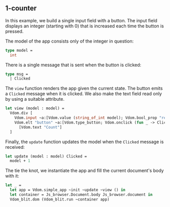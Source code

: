 ## 1-counter

In this example, we build a single input field with a button. The input field
displays an integer (starting with 0) that is increased each time the button is
pressed.

The model of the app consists only of the integer in question:

```ocaml
type model =
  int
```

There is a single message that is sent when the button is clicked:

```ocaml
type msg =
  | Clicked
```

The `view` function renders the app given the current state. The button emits a
`Clicked` message when it is clicked. We also make the text field read only by
using a suitable attribute.

```ocaml
let view (model : model) =
  Vdom.div [
    Vdom.input ~a:[Vdom.value (string_of_int model); Vdom.bool_prop "readOnly" true] [];
    Vdom.elt "button" ~a:[Vdom.type_button; Vdom.onclick (fun _ -> Clicked)]
      [Vdom.text "Count"]
  ]
```

Finally, the `update` function updates the model when the `Clicked` message is
received:

```ocaml
let update (model : model) Clicked =
  model + 1
```

The tie the knot, we instantiate the app and fill the current document's body
with it:

```ocaml
let _ =
  let app = Vdom.simple_app ~init ~update ~view () in
  let container = Js_browser.Document.body Js_browser.document in
  Vdom_blit.dom (Vdom_blit.run ~container app)
```
